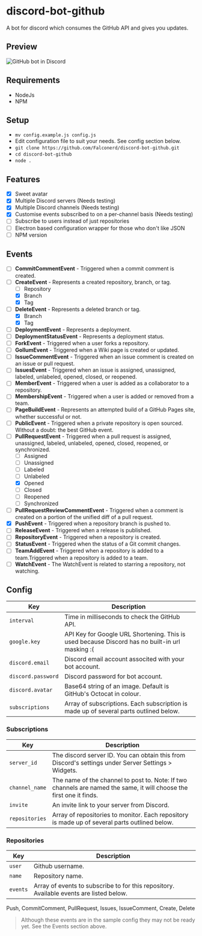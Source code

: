 # discord-bot-github
A bot for discord which consumes the GitHub API and gives you updates.

## Preview

![GitHub bot in Discord](http://i.imgur.com/hjwC1UG.png)

## Requirements

- NodeJs
- NPM

## Setup

- `mv config.example.js config.js`
- Edit configuration file to suit your needs. See config section below.
- `git clone https://github.com/Falconerd/discord-bot-github.git`
- `cd discord-bot-github`
- `node .`

## Features
- [x] Sweet avatar
- [x] Multiple Discord servers (Needs testing)
- [x] Multiple Discord channels (Needs testing)
- [x] Customise events subscribed to on a per-channel basis (Needs testing)
- [ ] Subscribe to users instead of just repositories
- [ ] Electron based configuration wrapper for those who don't like JSON
- [ ] NPM version

## Events
- [ ] __CommitCommentEvent__ - Triggered when a commit comment is created.
- [ ] __CreateEvent__ - Represents a created repository, branch, or tag.
  - [ ] Repository
  - [x] Branch
  - [x] Tag
- [ ] __DeleteEvent__ - Represents a deleted branch or tag.
  - [x] Branch
  - [x] Tag
- [ ] __DeploymentEvent__ - Represents a deployment.
- [ ] __DeploymentStatusEvent__ - Represents a deployment status.
- [ ] __ForkEvent__ - Triggered when a user forks a repository.
- [ ] __GollumEvent__ - Triggered when a Wiki page is created or updated.
- [ ] __IssueCommentEvent__ - Triggered when an issue comment is created on an issue or pull request.
- [ ] __IssuesEvent__ - Triggered when an issue is assigned, unassigned, labeled, unlabeled, opened, closed, or reopened.
- [ ] __MemberEvent__ - Triggered when a user is added as a collaborator to a repository.
- [ ] __MembershipEvent__ - Triggered when a user is added or removed from a team.
- [ ] __PageBuildEvent__ - Represents an attempted build of a GitHub Pages site, whether successful or not.
- [ ] __PublicEvent__ - Triggered when a private repository is open sourced. Without a doubt: the best GitHub event.
- [ ] __PullRequestEvent__ - Triggered when a pull request is assigned, unassigned, labeled, unlabeled, opened, closed, reopened, or synchronized.
  - [ ] Assigned
  - [ ] Unassigned
  - [ ] Labeled
  - [ ] Unlabeled
  - [x] Opened
  - [ ] Closed
  - [ ] Reopened
  - [ ] Synchronized
- [ ] __PullRequestReviewCommentEvent__ - Triggered when a comment is created on a portion of the unified diff of a pull request.
- [x] __PushEvent__ - Triggered when a repository branch is pushed to.
- [ ] __ReleaseEvent__ - Triggered when a release is published.
- [ ] __RepositoryEvent__ - Triggered when a repository is created.
- [ ] __StatusEvent__ - Triggered when the status of a Git commit changes.
- [ ] __TeamAddEvent__ - Triggered when a repository is added to a team.Triggered when a repository is added to a team.
- [ ] __WatchEvent__ - The WatchEvent is related to starring a repository, not watching.

## Config

| Key                | Description
| ------------------ | -----------
| `interval`         | Time in milliseconds to check the GitHub API.
| `google.key`       | API Key for Google URL Shortening. This is used because Discord has no built-in url masking :(
| `discord.email`    | Discord email account associted with your bot account.
| `discord.password` | Discord password for bot account.
| `discord.avatar`   | Base64 string of an image. Default is GitHub's Octocat in colour.
| `subscriptions`    |  Array of subscriptions. Each subscription is made up of several parts outlined below.

### Subscriptions

| Key            | Description
| -------------- | -----------
| `server_id`    | The discord server ID. You can obtain this from Discord's settings under Server Settings > Widgets.
| `channel_name` | The name of the channel to post to. Note: If two channels are named the same, it will choose the first one it finds.
| `invite`       | An invite link to your server from Discord.
| `repositories` | Array of repositories to monitor. Each repository is made up of several parts outlined below.

### Repositories

| Key            | Description
| ---------| -----------
| `user`   | Github username.
| `name`   | Repository name.
| `events` | Array of events to subscribe to for this repository. Available events are listed below.

Push, CommitComment, PullRequest, Issues, IssueComment, Create, Delete

> Although these events are in the sample config they may not be ready yet. See the Events section above.
